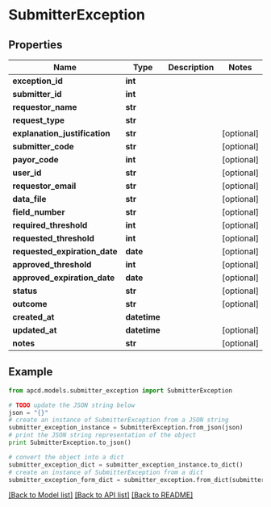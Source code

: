 # SubmitterException


## Properties

Name | Type | Description | Notes
------------ | ------------- | ------------- | -------------
**exception_id** | **int** |  | 
**submitter_id** | **int** |  | 
**requestor_name** | **str** |  | 
**request_type** | **str** |  | 
**explanation_justification** | **str** |  | [optional] 
**submitter_code** | **str** |  | [optional] 
**payor_code** | **int** |  | [optional] 
**user_id** | **str** |  | [optional] 
**requestor_email** | **str** |  | [optional] 
**data_file** | **str** |  | [optional] 
**field_number** | **str** |  | [optional] 
**required_threshold** | **int** |  | [optional] 
**requested_threshold** | **int** |  | [optional] 
**requested_expiration_date** | **date** |  | [optional] 
**approved_threshold** | **int** |  | [optional] 
**approved_expiration_date** | **date** |  | [optional] 
**status** | **str** |  | [optional] 
**outcome** | **str** |  | [optional] 
**created_at** | **datetime** |  | 
**updated_at** | **datetime** |  | [optional] 
**notes** | **str** |  | [optional] 

## Example

```python
from apcd.models.submitter_exception import SubmitterException

# TODO update the JSON string below
json = "{}"
# create an instance of SubmitterException from a JSON string
submitter_exception_instance = SubmitterException.from_json(json)
# print the JSON string representation of the object
print SubmitterException.to_json()

# convert the object into a dict
submitter_exception_dict = submitter_exception_instance.to_dict()
# create an instance of SubmitterException from a dict
submitter_exception_form_dict = submitter_exception.from_dict(submitter_exception_dict)
```
[[Back to Model list]](../README.md#documentation-for-models) [[Back to API list]](../README.md#documentation-for-api-endpoints) [[Back to README]](../README.md)



